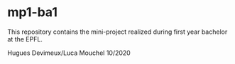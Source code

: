 # mp1-ba1

This repository contains the mini-project realized during first year bachelor at the EPFL. 

Hugues Devimeux/Luca Mouchel 10/2020
